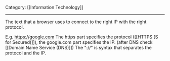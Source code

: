 Category: [[Information Technology]]
___
The text that a browser uses to connect to the right IP with the right protocol. 

E.g. https://google.com
The https part specifies the protocol ([[HTTPS (S for Secured)]]), the google.com part specifies the IP. (after DNS check [[Domain Name Service (DNS)]])
The "://" is syntax that separates the protocol and the IP.


